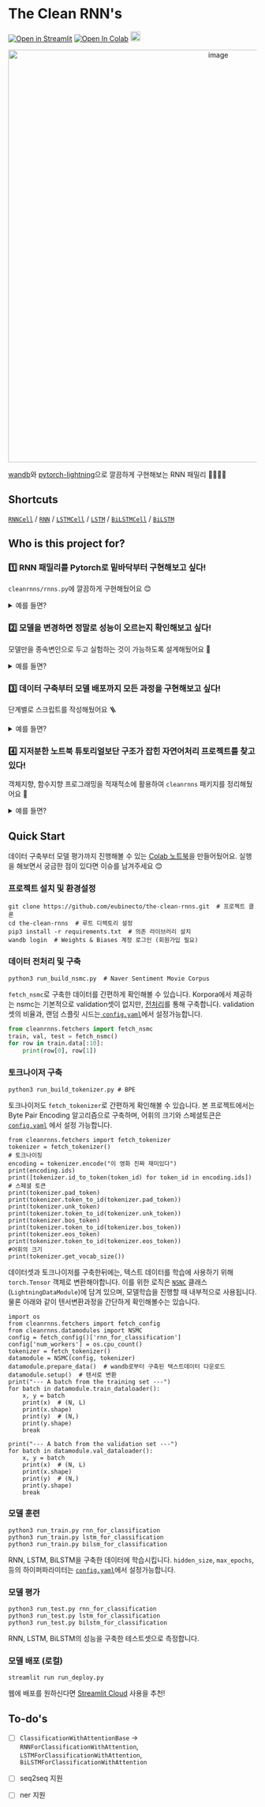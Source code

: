 # The Clean RNN's 

[![Open in Streamlit](https://static.streamlit.io/badges/streamlit_badge_black_white.svg)](https://share.streamlit.io/eubinecto/the-clean-rnns/main/run_deploy.py)
[![Open In Colab](https://colab.research.google.com/assets/colab-badge.svg)](https://colab.research.google.com/drive/1ThRBOZYjJNZmOcs173qZroyaotNe7tSc?usp=sharing)
 <a href="https://wandb.ai/eubinecto/the-clean-rnns/artifacts"><img src="https://raw.githubusercontent.com/wandb/assets/main/wandb-github-badge-28-gray.svg" height=20></a>

<p align="center">
  <img width="836" alt="image" src="https://user-images.githubusercontent.com/56193069/162101921-48ca93d2-787b-4eef-8a5b-00f31a3dba8c.png">
</p>


[wandb](https://wandb.ai/site)와 [pytorch-lightning](https://pytorch-lightning.readthedocs.io/en/latest/)으로 깔끔하게 구현해보는 RNN 패밀리 👨‍👩‍👧‍👦


## Shortcuts
[`RNNCell`](https://github.com/eubinecto/the-clean-rnns/blob/0e30c8035f9ea29bd96edc23e8a8f9b8457a8a3c/cleanrnns/rnns.py#L24-L45) / [`RNN`](https://github.com/eubinecto/the-clean-rnns/blob/0e30c8035f9ea29bd96edc23e8a8f9b8457a8a3c/cleanrnns/rnns.py#L48-L56) / [`LSTMCell`](https://github.com/eubinecto/the-clean-rnns/blob/0e30c8035f9ea29bd96edc23e8a8f9b8457a8a3c/cleanrnns/rnns.py#L59-L89) / [`LSTM`](https://github.com/eubinecto/the-clean-rnns/blob/0e30c8035f9ea29bd96edc23e8a8f9b8457a8a3c/cleanrnns/rnns.py#L92-L98) / [`BiLSTMCell`](https://github.com/eubinecto/the-clean-rnns/blob/e718b0ae556702b3ca14e6b423afecd62a91f845/cleanrnns/rnns.py#L110-L122) /  [`BiLSTM`](https://github.com/eubinecto/the-clean-rnns/blob/e718b0ae556702b3ca14e6b423afecd62a91f845/cleanrnns/rnns.py#L125-L132)

## Who is this project for?
### 1️⃣ RNN 패밀리를 Pytorch로 밑바닥부터 구현해보고 싶다!
`cleanrnns/rnns.py`에 깔끔하게 구현해뒀어요 😊 

<details>
<summary> 예를 들면? </summary>
  
- [X] `RNNCell`, `RNN`
- [X] `LSTMCell`, `LSTM`
- [X] `BiLSTMCell`, `BiLSTM`
- [ ]  🚧 `GRUCell`, `GRU` 🚧
  
</details>


### 2️⃣ 모델을 변경하면 정말로 성능이 오르는지 확인해보고 싶다!

모델만을 종속변인으로 두고 실험하는 것이 가능하도록 설계해뒀어요 📝

<details>
<summary> 예를 들면? </summary>
  
#### Naver Sentiment Movie Corpus 긍/부정 이진분류 성능 비교 
모델  | f1 score (test) | 가중치 | 소요시간 | `hidden_size` | 하이퍼파라미터 |  wandb 로그
--- | --- |--------| --- | ---| --- | --- 
RNN  | 0.8411 | 16.4M | 18m 19s | 512 | 통일 | [학습](https://wandb.ai/eubinecto/the-clean-rnns/runs/40ca3shv?workspace=user-eubinecto) / [테스트](https://wandb.ai/eubinecto/the-clean-rnns/runs/20pfhypk/overview)
LSTM |  0.8522 | 16.4M | 20m 18s | 443 | 통일 |  [학습](https://wandb.ai/eubinecto/the-clean-rnns/runs/3eilxpo4/overview) / [테스트](https://wandb.ai/eubinecto/the-clean-rnns/runs/2vimv04k/overview) 
BiLSTM | **0.8539** | 16.4M | **36m 12s** | 387 | 통일 |  [학습](https://wandb.ai/eubinecto/the-clean-rnns/runs/cyos30w7/artifacts) / [테스트](https://wandb.ai/eubinecto/the-clean-rnns/runs/38zie0fu/overview)

 동일한 입력에 대한 예측값도 [웹 데모](https://share.streamlit.io/eubinecto/the-clean-rnns/main/run_deploy.py) 에서 한눈에 비교가 가능해요 |
 --- | 
  <img width="350" alt="image" src="https://user-images.githubusercontent.com/56193069/162197935-4eddc14d-8580-48f9-82ab-64e97d2f877f.png"> |
 

</details>

### 3️⃣ 데이터 구축부터 모델 배포까지 모든 과정을 구현해보고 싶다!
단계별로 스크립트를 작성해뒀어요 🪜 

<details>
<summary> 예를 들면? </summary>
  
- [X] `run_build_nsmc.py` (데이터 구축)
- [X] `run_build_tokenizer.py` (토크나이저 구축) 
- [X] `run_train.py` (모델 훈련)
- [X] `run_test.py` (모델 평가) 
- [X] `run_deploy.py` (모델 배포)
- [ ] 🚧 `run_tune.py` (하이퍼파라미터 튜닝)  🚧
  
</details>


### 4️⃣ 지저분한 노트북 튜토리얼보단 구조가 잡힌 자연어처리 프로젝트를 찾고있다!

객체지향, 함수지향 프로그래밍을 적재적소에 활용하여 `cleanrnns` 패키지를 정리해뒀어요 🧹 

<details>
<summary> 예를 들면? </summary>
  

- `datamodules.py` (객체지향 - 학습에 사용할 데이터셋을 `pl.LightningDataModule`객체로 추상화)
- `datasets.py` (객체지향 - 풀고자하는 문제에 따른 데이터의 형식을 `torch.utils.data.Dataset`객체로 추상화)
- `fetchers.py` (함수지향 - 데이터를 로드 및 다운로드하는 로직을 함수로 정의)
- `models.py` (객체지향 - 풀고자하는 문제의 형식을 `pl.LightningModule` 객체로 추상화)
- `paths.py` (로컬 경로 정의)
- `pipelines.py` (객체지향 - 예측에 필요한 로직을 하나의 객체로 추상화)
- `preprocess.py` (함수지향 - 데이터 전처리에 필요한 로직을 함수로 정의)
- `rnns.py`(객체지향 - 각 RNN 모델을 `torch.nn.Module`로 추상화)
- `tensors.py` (함수지향 - 데이터셋 -> `torch.Tensor` 변환에 필요한 로직을 함수로 정의)
  
</details>


## Quick Start 

데이터 구축부터 모델 평가까지 진행해볼 수 있는 [Colab 노트북](https://colab.research.google.com/drive/1WIPOP5_xGHCKK4g8r9GjNiY_pLo5PA4e?usp=sharing)을 만들어뒀어요. 실행을 해보면서 궁금한 점이 있다면 이슈를 남겨주세요 😊

### 프로젝트 설치 및 환경설정

```shell
git clone https://github.com/eubinecto/the-clean-rnns.git  # 프로젝트 클론
cd the-clean-rnns  # 루트 디렉토리 설정
pip3 install -r requirements.txt  # 의존 라이브러리 설치 
wandb login  # Weights & Biases 계정 로그인 (회원가입 필요)
```

### 데이터 전처리 및 구축 

```shell
python3 run_build_nsmc.py  # Naver Sentiment Movie Corpus
```

`fetch_nsmc`로 구축한 데이터를 간편하게 확인해볼 수 있습니다. Korpora에서 제공하는 nsmc는 기본적으로 validation셋이 없지만,
[전처리](https://github.com/eubinecto/the-clean-rnns/blob/f7e14c53920fe21c333d301c91f5a1d5b0501bb1/run_build_nsmc.py#L19)를 통해 구축합니다.
validation셋의 비율과, 랜덤 스플릿 시드는[ `config.yaml`](https://github.com/eubinecto/the-clean-rnns/blob/f7e14c53920fe21c333d301c91f5a1d5b0501bb1/config.yaml#L4-L5)에서 설정가능합니다.
```python
from cleanrnns.fetchers import fetch_nsmc
train, val, test = fetch_nsmc()
for row in train.data[:10]:
    print(row[0], row[1])
```

### 토크나이저 구축

```shell
python3 run_build_tokenizer.py # BPE
```

토크나이저도 `fetch_tokenizer`로 간편하게 확인해볼 수 있습니다. 본 프로젝트에서는 Byte Pair Encoding 알고리즘으로 구축하며, 어휘의 크기와 스페셜토큰은 [`config.yaml`](https://github.com/eubinecto/the-clean-rnns/blob/f7e14c53920fe21c333d301c91f5a1d5b0501bb1/config.yaml#L7-L15) 에서 설정 가능합니다.

```python3
from cleanrnns.fetchers import fetch_tokenizer
tokenizer = fetch_tokenizer()
# 토크나이징
encoding = tokenizer.encode("이 영화 진짜 재미있다")
print(encoding.ids)
print([tokenizer.id_to_token(token_id) for token_id in encoding.ids])
# 스페셜 토큰
print(tokenizer.pad_token)  
print(tokenizer.token_to_id(tokenizer.pad_token))  
print(tokenizer.unk_token)  
print(tokenizer.token_to_id(tokenizer.unk_token))  
print(tokenizer.bos_token)  
print(tokenizer.token_to_id(tokenizer.bos_token)) 
print(tokenizer.eos_token)  
print(tokenizer.token_to_id(tokenizer.eos_token))  
#어휘의 크기
print(tokenizer.get_vocab_size())
```

데이터셋과 토크나이저를 구축한뒤에는, 텍스트 데이터를 학습에 사용하기 위해 `torch.Tensor` 객체로 변환해야합니다. 이를 위한 로직은
[`NSNC`](https://github.com/eubinecto/the-clean-rnns/blob/f7e14c53920fe21c333d301c91f5a1d5b0501bb1/cleanrnns/datamodules.py#L17-L65) 클래스 (`LightningDataModule`)에 담겨 있으며, 모델학습을 진행할 때 내부적으로 사용됩니다. 물론 아래와 같이 텐서변환과정을 
간단하게 확인해볼수는 있습니다.
```python3
import os
from cleanrnns.fetchers import fetch_config
from cleanrnns.datamodules import NSMC
config = fetch_config()['rnn_for_classification']
config['num_workers'] = os.cpu_count()
tokenizer = fetch_tokenizer()
datamodule = NSMC(config, tokenizer)
datamodule.prepare_data()  # wandb로부터 구축된 텍스트데이터 다운로드
datamodule.setup()  # 텐서로 변환
print("--- A batch from the training set ---")
for batch in datamodule.train_dataloader():
    x, y = batch
    print(x)  # (N, L)
    print(x.shape)
    print(y)  # (N,)
    print(y.shape)
    break

print("--- A batch from the validation set ---")
for batch in datamodule.val_dataloader():
    x, y = batch
    print(x)  # (N, L)
    print(x.shape)
    print(y)  # (N,)
    print(y.shape)
    break

```

### 모델 훈련

```shell
python3 run_train.py rnn_for_classification
python3 run_train.py lstm_for_classification
python3 run_train.py bilsm_for_classification
```
RNN, LSTM, BiLSTM을 구축한 데이터에 학습시킵니다. `hidden_size`, `max_epochs`, 등의 하이퍼파라미터는 [`config.yaml`](https://github.com/eubinecto/the-clean-rnns/blob/f7e14c53920fe21c333d301c91f5a1d5b0501bb1/config.yaml#L18-L52)에서 설정가능합니다.

### 모델 평가
```shell
python3 run_test.py rnn_for_classification
python3 run_test.py lstm_for_classification
python3 run_test.py bilstm_for_classification
```
RNN, LSTM, BiLSTM의 성능을 구축한 테스트셋으로 측정합니다. 

### 모델 배포 (로컬)

```shell
streamlit run run_deploy.py
```
웹에 배포를 원하신다면 [Streamlit Cloud](https://streamlit.io/cloud) 사용을 추천!

## To-do's
- [ ] `ClassificationWithAttentionBase` -> `RNNForClassificationWithAttention`, `LSTMForClassificationWithAttention`, `BiLSTMForClassificationWithAttention`
- [ ] seq2seq 지원
- [ ] ner 지원

